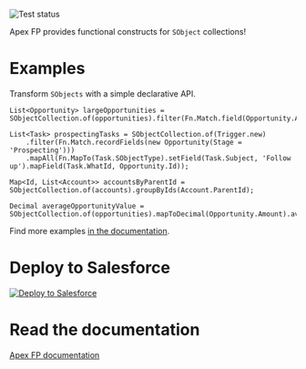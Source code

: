 ![Test status](https://github.com/ipavlic/apex-fp/actions/workflows/run-tests.yml/badge.svg)

Apex FP provides functional constructs for `SObject` collections!

# Examples

Transform `SObjects` with a simple declarative API.

```apex
List<Opportunity> largeOpportunities = SObjectCollection.of(opportunities).filter(Fn.Match.field(Opportunity.Amount).greaterThan(150000).also(Opportunity.AccountId).equals(accountId)).asList();
```

```apex
List<Task> prospectingTasks = SObjectCollection.of(Trigger.new)
	.filter(Fn.Match.recordFields(new Opportunity(Stage = 'Prospecting')))
	.mapAll(Fn.MapTo(Task.SObjectType).setField(Task.Subject, 'Follow up').mapField(Task.WhatId, Opportunity.Id));
```

```apex
Map<Id, List<Account>> accountsByParentId = SObjectCollection.of(accounts).groupByIds(Account.ParentId);
```

```apex
Decimal averageOpportunityValue = SObjectCollection.of(opportunities).mapToDecimal(Opportunity.Amount).average();
```
Find more examples <a href="https://apexfp.org/examples">in the documentation</a>.

# Deploy to Salesforce

<a href="https://githubsfdeploy.herokuapp.com?owner=ipavlic&repo=apex-fp&ref=master">
  <img alt="Deploy to Salesforce" src="https://raw.githubusercontent.com/afawcett/githubsfdeploy/master/deploy.png">
</a>

# Read the documentation

<a href="https://www.apexfp.org">Apex FP documentation</a>